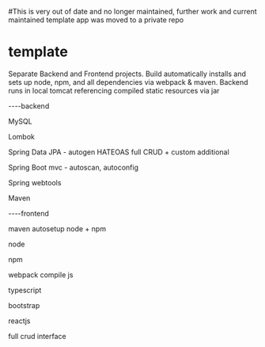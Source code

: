 #This is very out of date and no longer maintained, further work and current maintained template app was moved to a private repo


# template
Separate Backend and Frontend projects. Build automatically installs and sets up node, npm, and all dependencies via webpack & maven. Backend runs in local tomcat referencing compiled static resources via jar



----backend

MySQL

Lombok

Spring Data JPA - autogen HATEOAS full CRUD + custom additional

Spring Boot mvc - autoscan, autoconfig

Spring webtools

Maven



----frontend

maven autosetup node + npm

node

npm

webpack compile js

typescript

bootstrap

reactjs

full crud interface
